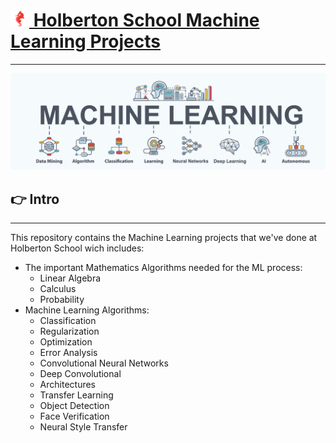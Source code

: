 
# [![](holberton-logo.png) Holberton School Machine Learning Projects](https://www.holbertonschool.com/tn/en/pathway_machine_learning)
<hr>

![](machine_learning.jpg)

## 👉 Intro
<hr>

This repository contains the Machine Learning projects that we've done at Holberton School wich includes:
- The important Mathematics Algorithms needed for the ML process:
    - Linear Algebra
    - Calculus
    - Probability
- Machine Learning Algorithms:
    - Classification
    - Regularization
    - Optimization
    - Error Analysis
    - Convolutional Neural Networks
    - Deep Convolutional
    - Architectures
    - Transfer Learning
    - Object Detection
    - Face Verification
    - Neural Style Transfer

